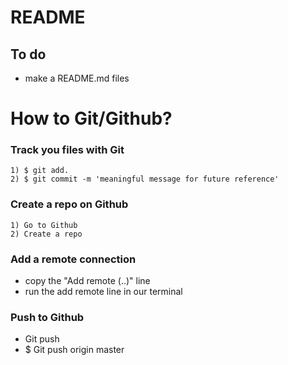 # README
## To do
- make a README.md files


# How to Git/Github?
### Track you files with Git
    1) $ git add.
    2) $ git commit -m 'meaningful message for future reference'

### Create a repo on Github
    1) Go to Github
    2) Create a repo

### Add a remote connection
  - copy the "Add remote (..)" line
  - run the add remote line in our terminal

### Push to Github
  - Git push <Destination> <Branch>
  - $ Git push origin master
